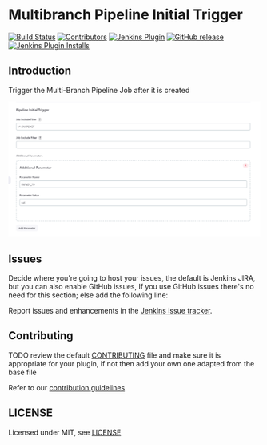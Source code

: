 # Multibranch Pipeline Initial Trigger

[![Build Status](https://ci.jenkins.io/job/Plugins/job/multibranch-pipeline-initial-trigger-plugin/job/master/badge/icon)](https://ci.jenkins.io/job/Plugins/job/multibranch-pipeline-initial-trigger-plugin/job/master/)
[![Contributors](https://img.shields.io/github/contributors/jenkinsci/multibranch-pipeline-initial-trigger-plugin.svg)](https://github.com/jenkinsci/multibranch-pipeline-initial-trigger-plugin/graphs/contributors)
[![Jenkins Plugin](https://img.shields.io/jenkins/plugin/v/multibranch-pipeline-initial-trigger.svg)](https://plugins.jenkins.io/multibranch-pipeline-initial-trigger)
[![GitHub release](https://img.shields.io/github/release/jenkinsci/multibranch-pipeline-initial-trigger-plugin.svg?label=changelog)](https://github.com/jenkinsci/multibranch-pipeline-initial-trigger-plugin/releases/latest)
[![Jenkins Plugin Installs](https://img.shields.io/jenkins/plugin/i/multibranch-pipeline-initial-trigger.svg?color=blue)](https://plugins.jenkins.io/multibranch-pipeline-initial-trigger)

## Introduction

Trigger the Multi-Branch Pipeline Job after it is created

![Example](images/example.png)

## Issues

Decide where you're going to host your issues, the default is Jenkins JIRA, but you can also enable GitHub issues,
If you use GitHub issues there's no need for this section; else add the following line:

Report issues and enhancements in the [Jenkins issue tracker](https://issues.jenkins-ci.org/).

## Contributing

TODO review the default [CONTRIBUTING](https://github.com/jenkinsci/.github/blob/master/CONTRIBUTING.md) file and make sure it is appropriate for your plugin, if not then add your own one adapted from the base file

Refer to our [contribution guidelines](https://github.com/jenkinsci/.github/blob/master/CONTRIBUTING.md)

## LICENSE

Licensed under MIT, see [LICENSE](LICENSE)
